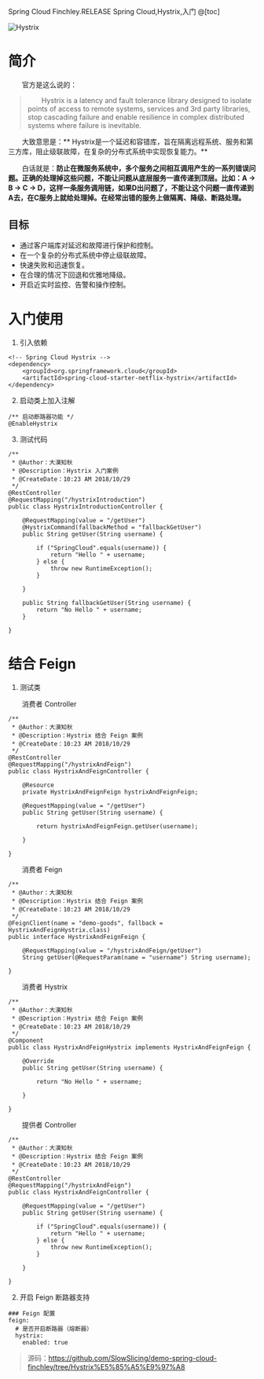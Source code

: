 Spring Cloud Finchley.RELEASE
Spring Cloud,Hystrix,入门
@[toc]

![Hystrix]( https://img-blog.csdnimg.cn/20181027225101876.png?x-oss-process=image/watermark,type_ZmFuZ3poZW5naGVpdGk,shadow_10,text_aHR0cHM6Ly9ibG9nLmNzZG4ubmV0L3dvMTgyMzcwOTU1Nzk=,size_27,color_FFFFFF,t_70 )

# 简介

&emsp;&emsp;官方是这么说的：

> &emsp;&emsp;Hystrix is a latency and fault tolerance library designed to isolate points of access to remote systems, services and 3rd party libraries, stop cascading failure and enable resilience in complex distributed systems where failure is inevitable.

&emsp;&emsp;大致意思是：** Hystrix是一个延迟和容错库，旨在隔离远程系统、服务和第三方库，阻止级联故障，在复杂的分布式系统中实现恢复能力。**

&emsp;&emsp;白话就是：**防止在微服务系统中，多个服务之间相互调用产生的一系列错误问题。正确的处理掉这些问题，不能让问题从底层服务一直传递到顶层。比如：A -> B -> C -> D，这样一条服务调用链，如果D出问题了，不能让这个问题一直传递到A去，在C服务上就给处理掉。在经常出错的服务上做隔离、降级、断路处理。**

## 目标

* 通过客户端库对延迟和故障进行保护和控制。
* 在一个复杂的分布式系统中停止级联故障。
* 快速失败和迅速恢复。
* 在合理的情况下回退和优雅地降级。
* 开启近实时监控、告警和操作控制。

# 入门使用

1. 引入依赖

```
<!-- Spring Cloud Hystrix -->
<dependency>
    <groupId>org.springframework.cloud</groupId>
    <artifactId>spring-cloud-starter-netflix-hystrix</artifactId>
</dependency>
```

2. 启动类上加入注解

```
/** 启动断路器功能 */
@EnableHystrix
```

3. 测试代码

```
/**
 * @Author：大漠知秋
 * @Description：Hystrix 入门案例
 * @CreateDate：10:23 AM 2018/10/29
 */
@RestController
@RequestMapping("/hystrixIntroduction")
public class HystrixIntroductionController {

    @RequestMapping(value = "/getUser")
    @HystrixCommand(fallbackMethod = "fallbackGetUser")
    public String getUser(String username) {

        if ("SpringCloud".equals(username)) {
            return "Hello " + username;
        } else {
            throw new RuntimeException();
        }

    }

    public String fallbackGetUser(String username) {
        return "No Hello " + username;
    }

}
```

# 结合 Feign

1. 测试类

&emsp;&emsp;消费者 Controller

```
/**
 * @Author：大漠知秋
 * @Description：Hystrix 结合 Feign 案例
 * @CreateDate：10:23 AM 2018/10/29
 */
@RestController
@RequestMapping("/hystrixAndFeign")
public class HystrixAndFeignController {

    @Resource
    private HystrixAndFeignFeign hystrixAndFeignFeign;

    @RequestMapping(value = "/getUser")
    public String getUser(String username) {

        return hystrixAndFeignFeign.getUser(username);

    }

}
```

&emsp;&emsp;消费者 Feign

```
/**
 * @Author：大漠知秋
 * @Description：Hystrix 结合 Feign 案例
 * @CreateDate：10:23 AM 2018/10/29
 */
@FeignClient(name = "demo-goods", fallback = HystrixAndFeignHystrix.class)
public interface HystrixAndFeignFeign {

    @RequestMapping(value = "/hystrixAndFeign/getUser")
    String getUser(@RequestParam(name = "username") String username);

}
```

&emsp;&emsp;消费者 Hystrix

```
/**
 * @Author：大漠知秋
 * @Description：Hystrix 结合 Feign 案例
 * @CreateDate：10:23 AM 2018/10/29
 */
@Component
public class HystrixAndFeignHystrix implements HystrixAndFeignFeign {

    @Override
    public String getUser(String username) {

        return "No Hello " + username;

    }

}
```

&emsp;&emsp;提供者 Controller

```
/**
 * @Author：大漠知秋
 * @Description：Hystrix 结合 Feign 案例
 * @CreateDate：10:23 AM 2018/10/29
 */
@RestController
@RequestMapping("/hystrixAndFeign")
public class HystrixAndFeignController {

    @RequestMapping(value = "/getUser")
    public String getUser(String username) {

        if ("SpringCloud".equals(username)) {
            return "Hello " + username;
        } else {
            throw new RuntimeException();
        }

    }

}
```

2. 开启 Feign 断路器支持

```
### Feign 配置
feign:
  # 是否开启断路器（熔断器）
  hystrix:
    enabled: true
```

> 源码：https://github.com/SlowSlicing/demo-spring-cloud-finchley/tree/Hystrix%E5%85%A5%E9%97%A8
